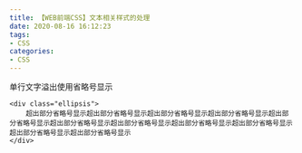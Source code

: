 ```yaml
---
title: 【WEB前端CSS】文本相关样式的处理
date: 2020-08-16 16:12:23
tags:
- CSS
categories: 
- CSS
---
```


单行文字溢出使用省略号显示

```
<div class="ellipsis">
    超出部分省略号显示超出部分省略号显示超出部分省略号显示超出部分省略号显示超出部分省略号显示超出部分省略号显示超出部分省略号显示超出部分省略号显示超出部分省略号显示超出部分省略号显示超出部分省略号显示
</div>
```

